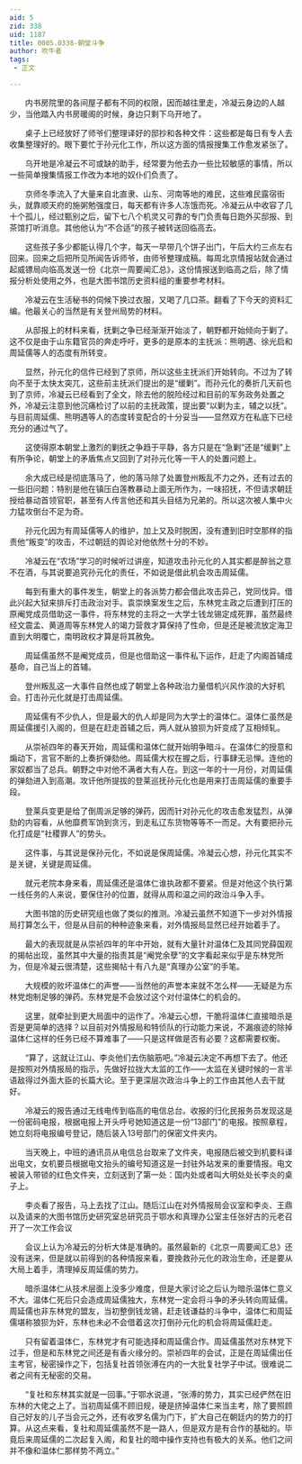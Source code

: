 ```yaml
---
aid: 5
zid: 338
uid: 1187
title: 0005.0338-朝堂斗争
author: 吹牛者
tags: 
 - 正文

---
```




　　内书房院里的各间屋子都有不同的权限，因而越往里走，冷凝云身边的人越少，当他踏入内书房暖阁的时候，身边只剩下乌开地了。

　　桌子上已经放好了师爷们整理译好的邸抄和各种文件：这些都是每日有专人去收集整理好的。眼下要忙于孙元化工作，所以这方面的情报搜集工作愈发紧张了。

　　乌开地是冷凝云不可或缺的助手，经常要为他去办一些比较敏感的事情，所以一些简单搜集情报工作改为本地的奴仆们负责了。

　　京师冬季流入了大量来自北直隶、山东、河南等地的难民，这些难民露宿街头，就靠顺天府的施粥勉强度日，每天都有许多人冻饿而死。冷凝云从中收容了几十个孤儿，经过甄别之后，留下七八个机灵又可靠的专门负责每日跑外买邸报、到茶馆打听消息。其他他认为“不合适”的孩子被转送回临高去。

　　这些孩子多少都能认得几个字，每天一早带几个饼子出门，午后大约三点左右回来。回来之后把所见所闻告诉师爷，由师爷整理成稿。每周北京情报站就会通过起威镖局向临高发送一份《北京一周要闻汇总》，这份情报送到临高之后，除了情报分析处使用之外，也是大图书馆历史资料组的重要参考材料。

　　冷凝云在生活秘书的伺候下换过衣服，又喝了几口茶。翻看了下今天的资料汇编。他最关心的当然是有关登州局势的材料。

　　从邸报上的材料来看，抚剿之争已经渐渐开始淡了，朝野都开始倾向于剿了。这不仅是由于山东籍官员的奔走呼吁，更多的是原本的主抚派：熊明遇、徐光启和周延儒等人的态度有所转变。

　　显然，孙元化的信件已经到了京师，所以这些主抚派们开始转向。不过为了转向不至于太快太突兀，这些前主抚派们提出的是“缓剿”。而孙元化的奏折几天前也到了京师，冷凝云已经看到了全文，除去他的脱险经过和目前的军务政务处置之外，冷凝云注意到他沉痛检讨了以前的主抚政策，提出要“以剿为主，辅之以抚”。与目前周延儒、熊明遇等人的态度转变配合的十分妥当——显然双方在私底下已经充分的通过气了。

　　这使得原本朝堂上激烈的剿抚之争趋于平静，各方只是在“急剿”还是“缓剿”上有所争论，朝堂上的矛盾焦点又回到了对孙元化等一干人的处置问题上。

　　余大成已经是彻底落马了，他的落马除了处置登州叛乱不力之外，还有过去的一些旧问题：特别是他在镇压白莲教暴动上面无所作为，一味招抚，不但请求朝廷授给暴动首领官职，甚至有人传言他还和其头目结为兄弟的。所以这次被人集中火力猛攻倒台不足为奇。

　　孙元化因为有周延儒等人的维护，加上又及时脱困，没有遭到旧时空那样的指责他“叛变”的攻击，不过朝廷的舆论对他依然十分的不妙。

　　冷凝云在“农场”学习的时候听过讲座，知道攻击孙元化的人其实都是醉翁之意不在酒，与其说要追究孙元化的责任，不如说是借此机会攻击周延儒。

　　每到有重大的事件发生，朝堂上的各派势力都会借此攻击异己，党同伐异。借此兴起大狱来排斥打击政治对手。袁崇焕案发生之后，东林党主政之后遭到打压的原阉党成员借助这一事件，将东林党的主将之一大学士钱龙锡定成死罪，虽然最终经文震孟、黄道周等东林党人的竭力营救才算保持了性命，但是还是被流放定海卫直到大明覆亡，南明政权才算是将其赦免。

　　周延儒虽然不是阉党成员，但是也借助这一事件私下运作，赶走了内阁首辅成基命，自己当上的首辅。

　　登州叛乱这一大事件自然也成了朝堂上各种政治力量借机兴风作浪的大好机会。打击孙元化就是打击周延儒。

　　周延儒有不少仇人，但是最大的仇人却是同为大学士的温体仁。温体仁虽然是周延儒援引入阁的，但是在赶走首辅之后，两人就从狼狈为奸变成了互相倾轧。

　　从崇祯四年的春天开始，周延儒和温体仁就开始明争暗斗。在温体仁的授意和煽动下，言官不断的上奏折弹劾他。周延儒大权在握之后，行事肆无忌惮。连他的家奴都当了总兵。朝野之中对他不满者大有人在。到这一年的十一月份，对周延儒的弹劾进入到高潮。攻讦他所提拔的登莱巡抚孙元化也是用来打击周延儒的重要手段。

　　登莱兵变更是给了倒周派足够的弹药，因而针对孙元化的攻击愈发猛烈，从弹劾的内容看，从他靡费军饷到贪污，到走私辽东货物等等不一而足。大有要把孙元化打成是“社稷罪人”的势头。

　　这件事，与其说是保孙元化，不如说是保周延儒。冷凝云心想，孙元化其实不是关键，关键是周延儒。

　　就元老院本身来看，周延儒还是温体仁谁执政都不要紧。但是对他这个执行第一线任务的人来说，要保住孙的位置，就得从周和温之间的政治斗争入手。

　　大图书馆的历史研究组也做了类似的推测。冷凝云虽然不知道下一步对外情报局打算怎么干，但是从目前的种种迹象来看，对外情报局显然已经开始着手了。

　　最大的表现就是从崇祯四年的年中开始，就有大量针对温体仁及其同党薛国观的揭帖出现，虽然其中大量的指责其是“阉党余孽”的文字看起来似乎是东林党所为，但是冷凝云很清楚，这些揭帖十有八九是“真理办公室”的手笔。

　　大规模的败坏温体仁的声誉——当然他的声誉本来就不怎么样——无疑是为东林党炮制足够的弹药。东林党是不会放过这个对付温体仁的机会的。

　　这里，就牵扯到更大局面中的运作了。冷凝云心想，干脆将温体仁直接暗杀是否是更简单的选择？以目前对外情报局和特侦队的行动能力来说，不漏痕迹的除掉温体仁这样的任务已经不算难事了——只是这样做是否有必要？这都需要权衡。

　　“算了，这就让江山、李炎他们去伤脑筋吧。”冷凝云决定不再想下去了。他还是按照对外情报局的指示，先做好拉拢大太监的工作——太监在关键时候的一言半语敌得过外面大臣的长篇大论。至于更深层次政治斗争上的工作由其他人去干就好。

　　冷凝云的报告通过无线电传到临高的电信总台。收报的归化民报务员发现这是一份密码电报，根据电报上开头呼号她知道这是一份“13部门”的电报。按照章程，她立刻将电报编号登记，随后装入13号部门的保密文件夹内。

　　当天晚上，中班的通讯员从电信总台取来了文件夹，电报随后被交到机要科译出电文，女机要员根据电文抬头的编号知道这是一封驻外站发来的重要情报。电文被装入带锁的红色文件夹，立刻送到了第一处：国内处或者叫大明处处长李炎的桌子上。

　　李炎看了报告，马上去找了江山。随后江山在对外情报局会议室和李炎、王鼎以及请来的大图书馆历史研究室总研究员于鄂水和真理办公室主任张好古的元老召开了一次工作会议

　　会议上认为冷凝云的分析大体是准确的。虽然最新的《北京一周要闻汇总》还没有送来，但是就以前得到的各种情报来看，要挽救孙元化的政治生命，还是要从大局上着手，清理掉反周延儒的势力。

　　暗杀温体仁从技术层面上没多少难度，但是大家讨论之后认为暗杀温体仁意义不大。温体仁死后只会造成周延儒独大，东林党一定会将斗争的矛头转向周延儒。周延儒也非东林党的盟友，当初整倒钱龙锡，赶走钱谦益的斗争中，温体仁和周延儒堪称狼狈为奸，东林也未必不会借着这次打倒孙元化的机会将周延儒赶走。

　　只有留着温体仁，东林党才有可能选择和周延儒合作。周延儒虽然对东林党下过手，但是和东林党之间还是有香火缘分的。崇祯四年的会试，正是在周延儒出任主考官，秘密操作之下，包括复社首领张溥在内的一大批复社学子中试。很难说二者之间有无秘密的交易。

　　“复社和东林其实就是一回事。”于鄂水说道，“张溥的势力，其实已经俨然在旧东林的大佬之上了。当初周延儒不顾旧规，硬是挤掉温体仁来当主考，除了要照顾自己好友的儿子当会元之外，还有收罗名儒为门下，扩大自己在朝廷内的势力的打算。从这点来看，复社和周延儒虽然不是一路人，但是双方是有合作的基础的。毕竟后来周延儒的二次起复入阁，和复社的暗中操作支持也有极大的关系。他们之间并不像和温体仁那样势不两立。”


